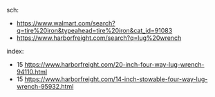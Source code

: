 sch:
- https://www.walmart.com/search?q=tire%20iron&typeahead=tire%20iron&cat_id=91083
- https://www.harborfreight.com/search?q=lug%20wrench

index:
- 15 https://www.harborfreight.com/20-inch-four-way-lug-wrench-94110.html
- 15 https://www.harborfreight.com/14-inch-stowable-four-way-lug-wrench-95932.html
